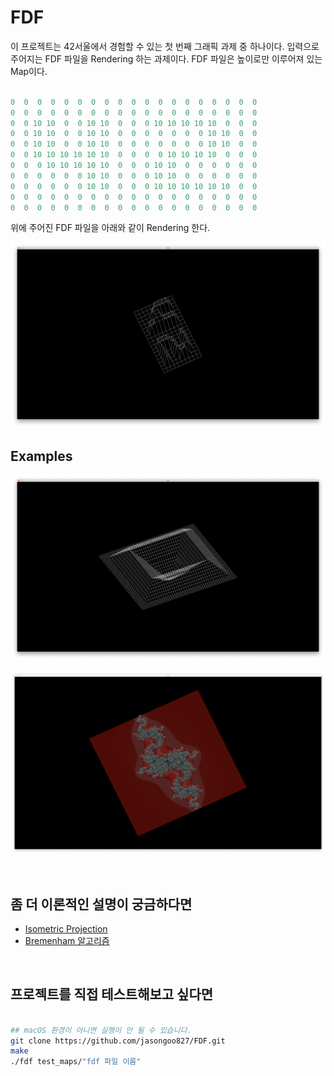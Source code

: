 # FDF

이 프로젝트는 42서울에서 경험할 수 있는 첫 번째 그래픽 과제 중 하나이다. 입력으로 주어지는 FDF 파일을 Rendering 하는 과제이다. FDF 파일은 높이로만 이루어져 있는 Map이다.

```c

0  0  0  0  0  0  0  0  0  0  0  0  0  0  0  0  0  0  0
0  0  0  0  0  0  0  0  0  0  0  0  0  0  0  0  0  0  0
0  0 10 10  0  0 10 10  0  0  0 10 10 10 10 10  0  0  0
0  0 10 10  0  0 10 10  0  0  0  0  0  0  0 10 10  0  0
0  0 10 10  0  0 10 10  0  0  0  0  0  0  0 10 10  0  0
0  0 10 10 10 10 10 10  0  0  0  0 10 10 10 10  0  0  0
0  0  0 10 10 10 10 10  0  0  0 10 10  0  0  0  0  0  0
0  0  0  0  0  0 10 10  0  0  0 10 10  0  0  0  0  0  0
0  0  0  0  0  0 10 10  0  0  0 10 10 10 10 10 10  0  0
0  0  0  0  0  0  0  0  0  0  0  0  0  0  0  0  0  0  0
0  0  0  0  0  0  0  0  0  0  0  0  0  0  0  0  0  0  0


```

위에 주어진 FDF 파일을 아래와 같이 Rendering 한다. 

![42FDF](images/42.png)

## Examples

![42FDF](images/pylone.png)

![42FDF](images/julia.png)

<br>

## 좀 더 이론적인 설명이 궁금하다면
- [Isometric Projection](md/Isometric.md)
- [Bremenham 알고리즘](md/Bremenham.md)

<br>

## 프로젝트를 직접 테스트해보고 싶다면

```sh

## macOS 환경이 아니면 실행이 안 될 수 있습니다. 
git clone https://github.com/jasongoo827/FDF.git
make
./fdf test_maps/"fdf 파일 이름"

```